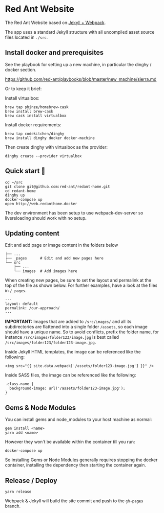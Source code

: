 # Red Ant Website

The Red Ant Website based on [Jekyll + Webpack](https://github.com/red-ant/jekyll-webpack).

The app uses a standard Jekyll structure with all uncompiled asset source files
located in `./src`.

## Install docker and prerequisites

See the playbook for setting up a new machine, in particular the dinghy / docker section.

<https://github.com/red-ant/playbooks/blob/master/new_machine/sierra.md>

Or to keep it brief:

Install virtualbox:
```
brew tap phinze/homebrew-cask
brew install brew-cask
brew cask install virtualbox
```

Install docker requirements:
```
brew tap codekitchen/dinghy
brew install dinghy docker docker-machine
```

Then create dinghy with virtualbox as the provider:
```
dinghy create --provider virtualbox
```

## Quick start :runner:

```
cd ~/src
git clone git@github.com:red-ant/redant-home.git
cd redant-home
dinghy up
docker-compose up
open http://web.redanthome.docker
```

The dev environment has been setup to use webpack-dev-server so livereloading
should work with no setup.

## Updating content

Edit and add page or image content in the folders below

```
├── ...
├── _pages      # Edit and add new pages here
└── src
    ├── ...
    └── images  # Add images here
```

When creating new pages, be sure to set the layout and permalink at the top of the file as shown below. For further examples, have a look at the files in `/_pages`.

```
---
layout: default
permalink: /our-approach/
---
```

**IMPORTANT:** Images that are added to `/src/images/` and all its subdirectories are flattened into a single folder `/assets`, so each image should have a unique name. So to avoid conflicts, prefix the folder name, for instance `/src/images/folder123/image.jpg` is best called `/src/images/folder123/folder123-image.jpg`.

Inside Jekyll HTML templates, the image can be referenced like the following:

```
<img src="{{ site.data.webpack['/assets/folder123-image.jpg'] }}" />
```

Inside SASS files, the image can be referenced like the following:

```
.class-name {
  background-image: url('/assets/folder123-image.jpg');
}
```

## Gems & Node Modules

You can install gems and node_modules to your host machine as normal:
```
gem install <name>
yarn add <name>
```

However they won't be available within the container till you run:
```
docker-compose up
```

So installing Gems or Node Modules generally requires stopping the docker
container, installing the dependency then starting the container again.

## Release / Deploy

```
yarn release
```

Webpack & Jekyll will build the site commit and push to the `gh-pages` branch.
